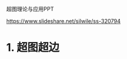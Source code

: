 






超图理论与应用PPT


https://www.slideshare.net/silwile/ss-320794














# 1. 超图超边














